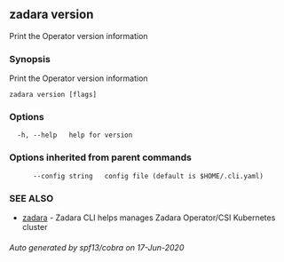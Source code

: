 ## zadara version

Print the Operator version information

### Synopsis

Print the Operator version information

```
zadara version [flags]
```

### Options

```
  -h, --help   help for version
```

### Options inherited from parent commands

```
      --config string   config file (default is $HOME/.cli.yaml)
```

### SEE ALSO

* [zadara](zadara.md)	 - Zadara CLI helps manages Zadara Operator/CSI Kubernetes cluster

###### Auto generated by spf13/cobra on 17-Jun-2020
